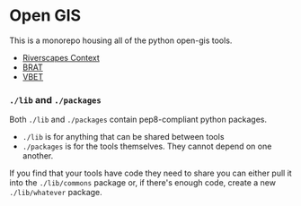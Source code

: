 # Open GIS

This is a monorepo housing all of the python open-gis tools.

* [Riverscapes Context](./packages/rscontext)
* [BRAT](./packages/brat)
* [VBET](./packages/vbet)

### `./lib` and `./packages`

Both `./lib` and `./packages` contain pep8-compliant python packages. 

* `./lib` is for anything that can be shared between tools
* `./packages` is for the tools themselves. They cannot depend on one another. 

If you find that your tools have code they need to share you can either pull it into the `./lib/commons` package or, if there's enough code, create a new `./lib/whatever` package.